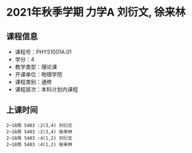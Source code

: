 # 2021年秋季学期 力学A 刘衍文, 徐来林






## 课程信息

- 课程号：PHYS1001A.01
- 学分：4
- 教学类型：理论课
- 开课单位：物理学院
- 课程类别：通修
- 课程层次：本科计划内课程

## 上课时间

```
2~18周 5403 :2(3,4) 刘衍文
2~18周 5403 :2(3,4) 徐来林
2~18周 5403 :4(1,2) 刘衍文
2~18周 5403 :4(1,2) 徐来林
```

